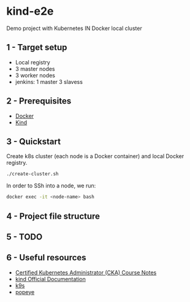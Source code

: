 # kind-e2e

Demo project with Kubernetes IN Docker local cluster

## 1 - Target setup

- Local registry
- 3 master nodes
- 3 worker nodes
- jenkins:  1 master 3 slavess

## 2 - Prerequisites

- [Docker](https://docs.docker.com/get-docker/)
- [Kind](https://kind.sigs.k8s.io/docs/user/quick-start/#installation)

## 3 - Quickstart

Create k8s cluster (each node is a Docker container) and local Docker registry.

```bash
./create-cluster.sh
```

In order to SSh into a node, we run:

```bash
docker exec -it <node-name> bash
```

## 4 - Project file structure

## 5 - TODO

## 6 - Useful resources

- [Certified Kubernetes Administrator (CKA) Course Notes](https://github.com/kodekloudhub/certified-kubernetes-administrator-course)
- [kind Official Documentation](https://kind.sigs.k8s.io/)
- [k9s](https://k9scli.io/)
- [popeye](https://github.com/derailed/popeye)